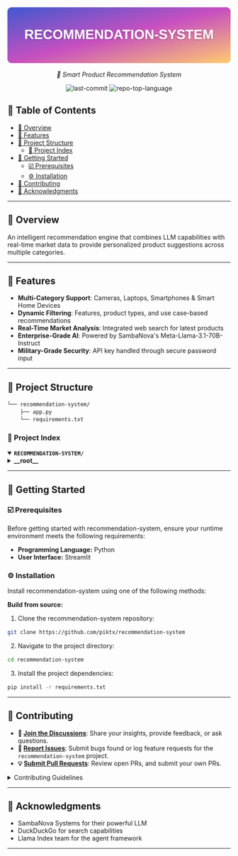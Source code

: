 <div align="center">
	<img src="https://github.com/piktx/recommendation-system/blob/main/rs.svg" alt="Version">
</div>
<p align="center">
	<em>🚀 Smart Product Recommendation System</em>
</p>
<p align="center">
	<img src="https://img.shields.io/github/last-commit/piktx/recommendation-system?style=flat-square&logo=git&logoColor=white&color=1118d8" alt="last-commit">
	<img src="https://img.shields.io/github/languages/top/piktx/recommendation-system?style=flat-square&color=1118d8" alt="repo-top-language">
</p>

## 🔗 Table of Contents

- [📍 Overview](#-overview)
- [👾 Features](#-features)
- [📁 Project Structure](#-project-structure)
  - [📂 Project Index](#-project-index)
- [🚀 Getting Started](#-getting-started)
  - [☑️ Prerequisites](https://github.com/piktx/recommendation-system#%EF%B8%8F-prerequisites)
  - [⚙️ Installation](https://github.com/piktx/recommendation-system#%EF%B8%8F-installation)
- [🔰 Contributing](#-contributing)
- [🙌 Acknowledgments](#-acknowledgments)

---

## 📍 Overview
An intelligent recommendation engine that combines LLM capabilities with real-time market data to provide personalized product suggestions across multiple categories.

---

## 👾 Features
- **Multi-Category Support**: Cameras, Laptops, Smartphones & Smart Home Devices
- **Dynamic Filtering**: Features, product types, and use case-based recommendations
- **Real-Time Market Analysis**: Integrated web search for latest products
- **Enterprise-Grade AI**: Powered by SambaNova's Meta-Llama-3.1-70B-Instruct
- **Military-Grade Security**: API key handled through secure password input

---

## 📁 Project Structure

```sh
└── recommendation-system/
    ├── app.py
    └── requirements.txt
```


### 📂 Project Index
<details open>
	<summary><b><code>RECOMMENDATION-SYSTEM/</code></b></summary>
	<details> <!-- __root__ Submodule -->
		<summary><b>__root__</b></summary>
		<blockquote>
			<table>
			<tr>
				<td><b><a href='https://github.com/piktx/recommendation-system/blob/master/app.py'>app.py</a></b></td>
				<td><code>Main python file</code></td>
			</tr>
			<tr>
				<td><b><a href='https://github.com/piktx/recommendation-system/blob/master/requirements.txt'>requirements.txt</a></b></td>
				<td><code>Includes all the requirements for the app to run.</code></td>
			</tr>
			</table>
		</blockquote>
	</details>
</details>

---
## 🚀 Getting Started

### ☑️ Prerequisites

Before getting started with recommendation-system, ensure your runtime environment meets the following requirements:

- **Programming Language:** Python
- **User Interface:** Streamlit


### ⚙️ Installation

Install recommendation-system using one of the following methods:

**Build from source:**

1. Clone the recommendation-system repository:
```sh
git clone https://github.com/piktx/recommendation-system
```

2. Navigate to the project directory:
```sh
cd recommendation-system
```

3. Install the project dependencies:
```sh
pip install -r requirements.txt
```


---

## 🔰 Contributing

- **💬 [Join the Discussions](https://github.com/piktx/recommendation-system/discussions)**: Share your insights, provide feedback, or ask questions.
- **🐛 [Report Issues](https://github.com/piktx/recommendation-system/issues)**: Submit bugs found or log feature requests for the `recommendation-system` project.
- **💡 [Submit Pull Requests](https://github.com/piktx/recommendation-system/pulls)**: Review open PRs, and submit your own PRs.

<details closed>
<summary>Contributing Guidelines</summary>

1. **Fork the Repository**: Start by forking the project repository to your github account.
2. **Clone Locally**: Clone the forked repository to your local machine using a git client.
   ```sh
   git clone https://github.com/piktx/recommendation-system
   ```
3. **Create a New Branch**: Always work on a new branch, giving it a descriptive name.
   ```sh
   git checkout -b new-feature-x
   ```
4. **Make Your Changes**: Develop and test your changes locally.
5. **Commit Your Changes**: Commit with a clear message describing your updates.
   ```sh
   git commit -m 'Implemented new feature x.'
   ```
6. **Push to github**: Push the changes to your forked repository.
   ```sh
   git push origin new-feature-x
   ```
7. **Submit a Pull Request**: Create a PR against the original project repository. Clearly describe the changes and their motivations.
8. **Review**: Once your PR is reviewed and approved, it will be merged into the main branch. Congratulations on your contribution!
</details>

---

## 🙏 Acknowledgments
- SambaNova Systems for their powerful LLM
- DuckDuckGo for search capabilities
- Llama Index team for the agent framework

---
